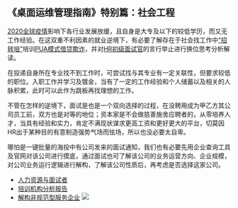 ## 《桌面运维管理指南》特别篇：社会工程

[2020全球疫情](https://zh.wikipedia.org/zh-hans/2019冠状病毒病疫情)影响下各行业发展放缓，且自身是大专及以下的较低学历，而又无工作经验。在这双重不利因素的就业逆境下，有必要了解存在于社会找工作中[“招转培”](https://hoochanlon.github.io/helpdesk-manual/notice/ti-analysis.html)培训[PUA模式借贷欺诈](https://hoochanlon.github.io/helpdesk-manual/notice/ti-analysis.html#%E5%9F%B9%E8%AE%AD%E6%9C%BA%E6%9E%84%E5%AF%B9pua%E5%BA%94%E7%94%A8%E8%B0%83%E6%9F%A5)，并对[HR初级面试官](https://hoochanlon.github.io/helpdesk-manual/notice/interview.html)的言行举止进行换位思考分析解读。

在投递自身所在专业找不到工作时，可尝试找与其专业有一定关联性，但要求较低的职位。入职工作并学习及镀金，当有了一定的工作经验和个人储蓄以及相关的人脉积累，此时可以此作为跳板再找理想的工作。

不管在怎样的逆境下，面试是也是一个双向选择的过程，在没聘用成为甲乙方其公司员工前，双方也是对等的地位；资本家是不会做慈善施舍应聘者的，从零培养人才，当具有经验和实力，肯定不满现状谋求更高工资和更好更大的平台，切莫因HR出于某种目的有意制造强势气场而怯场，所以也没必要太自卑。

哪怕是一键批量的海投中有公司发来的面试通知，我们也有必要先用企业查询工具及官网对该公司进行摸底，通过面试也可了解该公司的业务运营方向、企业规模，对公司业务运行逻辑进行解构，了解该公司性质后，再考虑是否选择这家公司。

* [人力资源与面试者](https://hoochanlon.github.io/helpdesk-manual/notice/interview.html)
* [培训机构分析报告](https://hoochanlon.github.io/helpdesk-manual/notice/ti-analysis.html)
* [解构非规范型服务企业](https://hoochanlon.github.io/helpdesk-manual/notice/law-sug.html)
![](https://i.postimg.cc/PrvVvZtY/841.png)


<!-- # 《桌面运维管理指南》


著写《桌面运维管理指南》目的，是为了帮助桌面运维工程师解决一些影响办公人员事务效率的软硬件等各类问题，以提高公司整体的办公效率。同时，该书也可作为计算机自由爱好者成为一名具有职业素质的桌面运维工程师指导手册。

本书新增了特别篇社会工程章节，应届实习新人面对社会工作生活，也能从中受益。此外，在[2019-2020全球疫情](https://zh.wikipedia.org/zh-hans/2019冠状病毒病疫情)影响下就业形势严峻，该书也可作为一本IT求职者的快速就业指南。 

![2020-04-25_23-41-35.png](https://i.loli.net/2020/04/25/kIDatTGFr5ibePQ.png) -->






